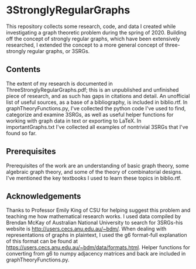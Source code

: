 # 3StronglyRegularGraphs

This repository collects some research, code, and data I created while investigating a graph theoretic problem during the spring of 2020. Building off the concept of strongly regular graphs, which have been extensively researched, I extended the concept to a more general concept of three-strongly regular graphs, or 3SRGs. 

## Contents

The extent of my research is documented in ThreeStronglyRegularGraphs.pdf; this is an unpublished and unfinished piece of research, and as such has gaps in citations and detail. An unofficial list of useful sources, as a base of a bibliography, is included in biblio.rtf. In graphTheoryFunctions.py, I've collected the python code I've used to find, categorize and examine 3SRGs, as well as useful helper functions for working with graph data in text or exporting to LaTeX. In importantGraphs.txt I've collected all examples of nontrivial 3SRGs that I've found so far. 

## Prerequisites

Prerequisites of the work are an understanding of basic graph theory, some algebraic graph theory, and some of the theory of combinatorial designs. I've mentioned the key textbooks I used to learn these topics in biblio.rtf.

## Acknowledgements

Thanks to Professor Emily King of CSU for helping suggest this problem and teaching me how mathematical research works. I used data compiled by Brendan McKay of Australian National University to search for 3SRGs-his website is http://users.cecs.anu.edu.au/~bdm/. When dealing with representations of graphs in plaintext, I used the g6 format-full explanation of this format can be found at https://users.cecs.anu.edu.au/~bdm/data/formats.html. Helper functions for converting from g6 to numpy adjacency matrices and back are included in graphTheoryFunctions.py.


